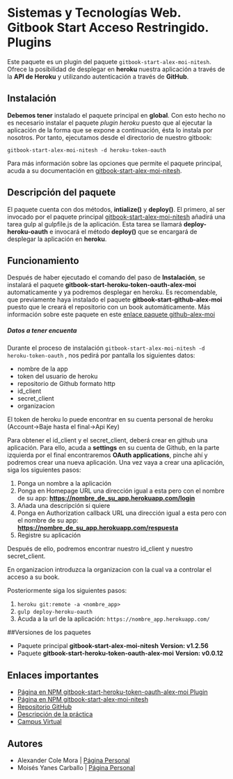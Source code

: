 
# Sistemas y Tecnologías Web. Gitbook Start Acceso Restringido. Plugins

Este paquete es un plugin del paquete ```gitbook-start-alex-moi-nitesh```.
Ofrece la posibilidad de desplegar en **heroku** nuestra aplicación a través de la **API de Heroku** y utilizando autenticación a través de **GitHub**.

## Instalación

**Debemos tener** instalado el paquete principal en **global**. Con esto hecho no es necesario instalar el paquete *plugin heroku* puesto que al ejecutar la aplicación de la forma que se expone a continuación, ésta lo instala por nosotros.
Por tanto, ejecutamos desde el directorio de nuestro gitbook:
```shell
gitbook-start-alex-moi-nitesh -d heroku-token-oauth
```

Para más información sobre las opciones que permite el paquete principal, acuda a su documentación en [gitbook-start-alex-moi-nitesh](https://github.com/ULL-ESIT-SYTW-1617/nueva-funcionalidad-para-el-paquete-npm-plugins-alex-moi).

## Descripción del paquete

El paquete cuenta con dos métodos, **intialize()** y **deploy()**. El primero, al ser invocado por el paquete principal [gitbook-start-alex-moi-nitesh](https://www.npmjs.com/package/gitbook-start-alex-moi-nitesh) añadirá una tarea gulp al gulpfile.js de la aplicación. Esta tarea se llamará **deploy-heroku-oauth** e invocará el método **deploy()** que se encargará de desplegar la aplicación en **heroku**.


## Funcionamiento
Después de haber ejecutado el comando del paso de **Instalación**, se instalará el paquete **gitbook-start-heroku-token-oauth-alex-moi** automaticamente y ya podremos desplegar en heroku.
Es recomendable, que previamente haya instalado el paquete **gitbook-start-github-alex-moi** puesto que le creará el repositorio con un book automáticamente. Más información sobre este paquete en este 
[enlace paquete github-alex-moi](https://www.npmjs.com/package/gitbook-start-github-alex-moi)

##### Datos a tener encuenta
Durante el proceso de instalación `gitbook-start-alex-moi-nitesh -d heroku-token-oauth` , nos pedirá por pantalla los siguientes datos:
* nombre de la app
* token del usuario de heroku
* repositorio de Github formato http
* id_client
* secret_client
* organizacion

El token de heroku lo puede encontrar en su cuenta personal de heroku (Account->Baje hasta el final->Api Key)

Para obtener el id_client y el secret_client, deberá crear en github una aplicación. Para ello, acuda a **settings** en su cuenta de Github, en la parte izquierda por el final encontraremos **OAuth applications**, pinche ahí y podremos crear una nueva aplicación. Una vez vaya a crear una aplicación, siga los siguientes pasos:
1. Ponga un nombre a la aplicación
2. Ponga en Homepage URL una dirección igual a esta pero con el nombre de su app: **https://nombre_de_su_app.herokuapp.com/login**
3. Añada una descripción si quiere
4. Ponga en Authorization callback URL una dirección igual a esta pero con el nombre de su app: **https://nombre_de_su_app.herokuapp.com/respuesta**
5. Registre su aplicación

Después de ello, podremos encontrar nuestro id_client y nuestro secret_client.

En organizacion introduzca la organizacion con la cual va a controlar el acceso a su book.

Posteriormente siga los siguientes pasos:
	
1. `heroku git:remote -a <nombre_app>`
2. `gulp deploy-heroku-oauth`
3. Acuda a la url de la aplicación: `https://nombre_app.herokuapp.com/`


##Versiones de los paquetes
* Paquete principal **gitbook-start-alex-moi-nitesh** 
	**Version: v1.2.56**
* Paquete **gitbook-start-heroku-token-oauth-alex-moi** 
**Version: v0.0.12**

## Enlaces importantes

*  [Página en NPM gitbook-start-heroku-token-oauth-alex-moi Plugin](https://www.npmjs.com/package/gitbook-start-heroku-token-oauth-alex-moi)
*  [Página en NPM gitbook-start-alex-moi-nitesh](https://www.npmjs.com/package/gitbook-start-alex-moi-nitesh)
*  [Repositorio GitHub](https://github.com/ULL-ESIT-SYTW-1617/autenticacion-oauth-con-passport-alex-moi.git)
*  [Descripción de la práctica](https://casianorodriguezleon.gitbooks.io/ull-esit-1617/content/practicas/practicapassport.html)
*  [Campus Virtual](https://campusvirtual.ull.es/1617/course/view.php?id=1175)

## Autores

* Alexander Cole Mora | [Página Personal](http://alu0100767421.github.io/)
* Moisés Yanes Carballo | [Página Personal](http://alu0100782851.github.io/)